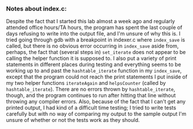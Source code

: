 ### Notes about index.c:

Despite the fact that I started this lab almost a week ago and regularly attended office hours/TA hours, the program has spent the last couple of days refusing to write into the output file, and I'm unsure of why this is. I tried going through gdb with a breakpoint in indexer.c where `index_save` is called, but there is no obvious error occurring in `index_save` aside from, perhaps, the fact that (several steps in) `set_iterate` does not appear to be calling the helper function it is supposed to. I also put a variety of print statements in different places during testing and everything seems to be working up to and past the `hashtable_iterate` function in my `index_save`, except that the program could not reach the print statements I put inside of my two helper functions `iterateAgain` and `helpsCounter` (called by `hashtable_iterate`). There are no errors thrown by `hashtable_iterate`, though, and the program continues to run after hitting that line without throwing any compiler errors. Also, because of the fact that I can't get any printed output, I had kind of a difficult time testing; I tried to write tests carefully but with no way of comparing my output to the sample output I'm unsure of whether or not the tests work as they should. 
